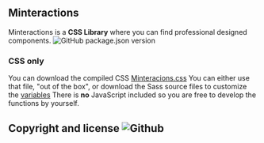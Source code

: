 ## Minteractions
Minteractions is a **CSS Library** where you can find professional designed components.
![GitHub package.json version](https://img.shields.io/github/package-json/v/YisusJuarez/Minteractions)

### CSS only
You can download the compiled CSS [Minteracions.css](https://github.com/YisusJuarez/Minteractions/blob/master/css/minteractions.css)
You can either use that file, "out of the box", or download the Sass source files to customize the [variables](https://github.com/YisusJuarez/Minteractions/blob/master/sass/basics/_vars.scss)
There is **no** JavaScript included so you are free to develop the functions by yourself.

## Copyright and license ![Github](https://img.shields.io/github/license/YisusJuarez/Minteractions?logo=Github)